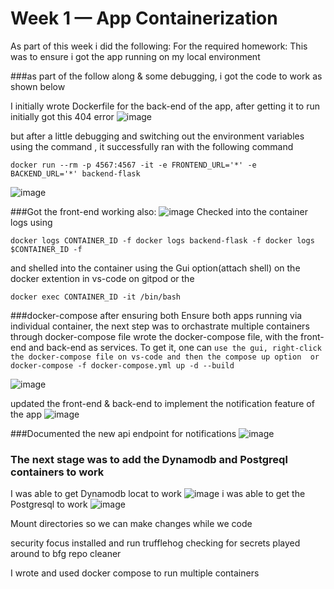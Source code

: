 # Week 1 — App Containerization
As part of this week i did the following:
For the required homework:
This was to ensure i got the app running on my local environment

###as part of the follow along & some debugging, i got the code to work as shown below

I initially wrote Dockerfile for the back-end of the app, after getting it to run initially got this 404 error
![image](https://user-images.githubusercontent.com/54115472/221356901-30325d2e-475e-45fb-b7db-caddc80c513f.png)

but after a little debugging and switching out the environment variables using the command , it successfully ran with the following command


```docker run --rm -p 4567:4567 -it -e FRONTEND_URL='*' -e BACKEND_URL='*' backend-flask```

![image](https://user-images.githubusercontent.com/54115472/221357035-2500be7d-005a-430d-8aab-045380bd4125.png)

###Got the front-end working also:
![image](https://user-images.githubusercontent.com/54115472/221358266-7d524438-3e60-4899-9e82-8c78bf3e7295.png)
Checked into the container logs using 

```docker logs CONTAINER_ID -f docker logs backend-flask -f docker logs $CONTAINER_ID -f```

and shelled into the container using the Gui option(attach shell) on the docker extention in vs-code on gitpod or the

```docker exec CONTAINER_ID -it /bin/bash```

###docker-compose
after ensuring both Ensure both apps running via individual container, the next step was to orchastrate multiple containers through docker-compose file
wrote the docker-compose file, with the front-end and back-end as services.
To get it, one can 
```use the gui, right-click the docker-compose file on vs-code and then the compose up option  or docker-compose -f docker-compose.yml up -d --build ```

![image](https://user-images.githubusercontent.com/54115472/221358830-369713d8-1234-49be-a3c8-e77c320fe55e.png)

updated the front-end & back-end to implement the notification feature of the app
![image](https://user-images.githubusercontent.com/54115472/221365810-a68cf8c1-6c94-41bc-af8b-db8bc2275466.png)


###Documented the new api endpoint for notifications
![image](https://user-images.githubusercontent.com/54115472/221366736-499bd7f2-090a-4ef7-b863-cfd2dc9f5ce6.png)

### The next stage was to add the Dynamodb and Postgreql containers to work
 
 I was able to get Dynamodb locat to work
 ![image](https://user-images.githubusercontent.com/54115472/221368419-d3f15e53-f58e-439c-b7ac-e74c70131bea.png)
 i was able to get the Postgresql to work
 ![image](https://user-images.githubusercontent.com/54115472/221369900-68eb8a06-a61e-4af1-925c-f256e1ec8d88.png)

Mount directories so we can make changes while we code

security focus
installed and run trufflehog checking for secrets
played around to bfg repo cleaner

I wrote and used docker compose to run multiple containers
